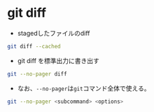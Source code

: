 # git diff

- stagedしたファイルのdiff
```bash
git diff --cached
```

- git diff を標準出力に書き出す
```bash
git --no-pager diff
```

- なお、`--no-pager`は`git`コマンド全体で使える。
```bash
git --no-pager <subcommand> <options>
```
